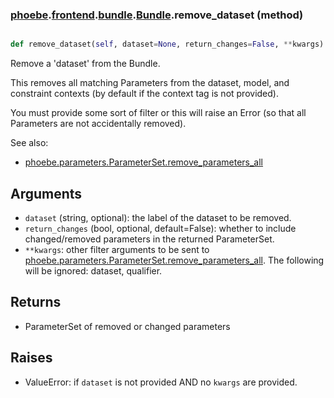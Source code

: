 ### [phoebe](phoebe.md).[frontend](phoebe.frontend.md).[bundle](phoebe.frontend.bundle.md).[Bundle](phoebe.frontend.bundle.Bundle.md).remove_dataset (method)


```py

def remove_dataset(self, dataset=None, return_changes=False, **kwargs)

```



Remove a 'dataset' from the Bundle.

This removes all matching Parameters from the dataset, model, and
constraint contexts (by default if the context tag is not provided).

You must provide some sort of filter or this will raise an Error (so
that all Parameters are not accidentally removed).

See also:
* [phoebe.parameters.ParameterSet.remove_parameters_all](phoebe.parameters.ParameterSet.remove_parameters_all.md)

Arguments
----------
* `dataset` (string, optional): the label of the dataset to be removed.
* `return_changes` (bool, optional, default=False): whether to include
    changed/removed parameters in the returned ParameterSet.
* `**kwargs`: other filter arguments to be sent to
    [phoebe.parameters.ParameterSet.remove_parameters_all](phoebe.parameters.ParameterSet.remove_parameters_all.md).  The following
    will be ignored: dataset, qualifier.

Returns
-----------
* ParameterSet of removed or changed parameters

Raises
--------
* ValueError: if `dataset` is not provided AND no `kwargs` are provided.

